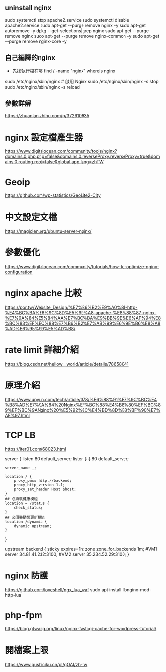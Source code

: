 
## uninstall nginx
sudo systemctl stop apache2.service
sudo systemctl disable apache2.service
sudo apt-get --purge remove nginx -y
sudo apt-get autoremove -y
dpkg --get-selections|grep nginx
sudo apt-get --purge remove nginx
sudo apt-get --purge remove nginx-common -y
sudo apt-get --purge remove nginx-core -y

## 自己編譯的nginx
* 先找執行檔在哪
find / -name "nginx"
whereis nginx

sudo /etc/nginx/sbin/nginx    # 啟用 Nginx 
sudo /etc/nginx/sbin/nginx -s stop   
sudo /etc/nginx/sbin/nginx -s reload 


## 參數詳解
https://zhuanlan.zhihu.com/p/372610935

# nginx 設定檔產生器
https://www.digitalocean.com/community/tools/nginx?domains.0.php.php=false&domains.0.reverseProxy.reverseProxy=true&domains.0.routing.root=false&global.app.lang=zhTW

# Geoip
https://github.com/wp-statistics/GeoLite2-City
# 中文設定文檔
https://magiclen.org/ubuntu-server-nginx/

# 參數優化
 https://www.digitalocean.com/community/tutorials/how-to-optimize-nginx-configuration

# nginx apache 比較
https://por.tw/Website_Design/%E7%B6%B2%E9%A0%81-http-%E4%BC%BA%E6%9C%8D%E5%99%A8-apache-%E8%88%87-nginx-%E7%9A%84%E5%84%AA%E7%BC%BA%E9%BB%9E%E6%AF%94%E8%BC%83%EF%BC%88%E7%B6%B2%E7%AB%99%E6%9E%B6%E8%A8%AD%E6%95%99%E5%AD%B8/

# rate limit 詳細介紹
https://blog.csdn.net/hellow__world/article/details/78658041

# 原理介紹
https://www.upyun.com/tech/article/378/%E6%88%91%E7%9C%BC%E4%B8%AD%E7%9A%84%20Nginx%EF%BC%88%E4%B8%80%EF%BC%89%EF%BC%9ANginx%20%E5%92%8C%E4%BD%8D%E8%BF%90%E7%AE%97.html

# TCP LB
https://iter01.com/68023.html

server {
	listen 80 default_server;
	listen [::]:80 default_server;

	server_name _;

	location / {
		proxy_pass http://backend;
		proxy_http_version 1.1;
		proxy_set_header Host $host;
	}
    ## 必須裝健康模組
	location = /status {
		check_status;
	}
    ## 必須裝動態更新模組
	location /dynamic {
        dynamic_upstream;
    }
}

upstream backend {
	sticky expires=1h;
	zone zone_for_backends 1m;
	#VM1
	server 34.81.41.232:3100;
	#VM2
	server 35.234.52.29:3100;
}


# nginx 防護
https://github.com/loveshell/ngx_lua_waf
sudo apt install libnginx-mod-http-lua

# php-fpm
https://blog.gtwang.org/linux/nginx-fastcgi-cache-for-wordpress-tutorial/


# 開檔案上限
https://www.gushiciku.cn/pl/gOAI/zh-tw